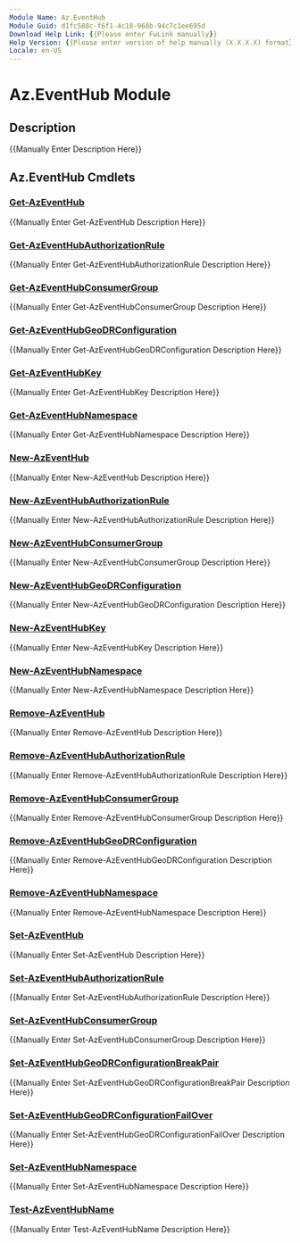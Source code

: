 ```yaml
---
Module Name: Az.EventHub
Module Guid: d1fc588c-f6f1-4c18-968b-94c7c1ee695d
Download Help Link: {{Please enter FwLink manually}}
Help Version: {{Please enter version of help manually (X.X.X.X) format}}
Locale: en-US
---
```


# Az.EventHub Module
## Description
{{Manually Enter Description Here}}

## Az.EventHub Cmdlets
### [Get-AzEventHub](Get-AzEventHub.md)
{{Manually Enter Get-AzEventHub Description Here}}

### [Get-AzEventHubAuthorizationRule](Get-AzEventHubAuthorizationRule.md)
{{Manually Enter Get-AzEventHubAuthorizationRule Description Here}}

### [Get-AzEventHubConsumerGroup](Get-AzEventHubConsumerGroup.md)
{{Manually Enter Get-AzEventHubConsumerGroup Description Here}}

### [Get-AzEventHubGeoDRConfiguration](Get-AzEventHubGeoDRConfiguration.md)
{{Manually Enter Get-AzEventHubGeoDRConfiguration Description Here}}

### [Get-AzEventHubKey](Get-AzEventHubKey.md)
{{Manually Enter Get-AzEventHubKey Description Here}}

### [Get-AzEventHubNamespace](Get-AzEventHubNamespace.md)
{{Manually Enter Get-AzEventHubNamespace Description Here}}

### [New-AzEventHub](New-AzEventHub.md)
{{Manually Enter New-AzEventHub Description Here}}

### [New-AzEventHubAuthorizationRule](New-AzEventHubAuthorizationRule.md)
{{Manually Enter New-AzEventHubAuthorizationRule Description Here}}

### [New-AzEventHubConsumerGroup](New-AzEventHubConsumerGroup.md)
{{Manually Enter New-AzEventHubConsumerGroup Description Here}}

### [New-AzEventHubGeoDRConfiguration](New-AzEventHubGeoDRConfiguration.md)
{{Manually Enter New-AzEventHubGeoDRConfiguration Description Here}}

### [New-AzEventHubKey](New-AzEventHubKey.md)
{{Manually Enter New-AzEventHubKey Description Here}}

### [New-AzEventHubNamespace](New-AzEventHubNamespace.md)
{{Manually Enter New-AzEventHubNamespace Description Here}}

### [Remove-AzEventHub](Remove-AzEventHub.md)
{{Manually Enter Remove-AzEventHub Description Here}}

### [Remove-AzEventHubAuthorizationRule](Remove-AzEventHubAuthorizationRule.md)
{{Manually Enter Remove-AzEventHubAuthorizationRule Description Here}}

### [Remove-AzEventHubConsumerGroup](Remove-AzEventHubConsumerGroup.md)
{{Manually Enter Remove-AzEventHubConsumerGroup Description Here}}

### [Remove-AzEventHubGeoDRConfiguration](Remove-AzEventHubGeoDRConfiguration.md)
{{Manually Enter Remove-AzEventHubGeoDRConfiguration Description Here}}

### [Remove-AzEventHubNamespace](Remove-AzEventHubNamespace.md)
{{Manually Enter Remove-AzEventHubNamespace Description Here}}

### [Set-AzEventHub](Set-AzEventHub.md)
{{Manually Enter Set-AzEventHub Description Here}}

### [Set-AzEventHubAuthorizationRule](Set-AzEventHubAuthorizationRule.md)
{{Manually Enter Set-AzEventHubAuthorizationRule Description Here}}

### [Set-AzEventHubConsumerGroup](Set-AzEventHubConsumerGroup.md)
{{Manually Enter Set-AzEventHubConsumerGroup Description Here}}

### [Set-AzEventHubGeoDRConfigurationBreakPair](Set-AzEventHubGeoDRConfigurationBreakPair.md)
{{Manually Enter Set-AzEventHubGeoDRConfigurationBreakPair Description Here}}

### [Set-AzEventHubGeoDRConfigurationFailOver](Set-AzEventHubGeoDRConfigurationFailOver.md)
{{Manually Enter Set-AzEventHubGeoDRConfigurationFailOver Description Here}}

### [Set-AzEventHubNamespace](Set-AzEventHubNamespace.md)
{{Manually Enter Set-AzEventHubNamespace Description Here}}

### [Test-AzEventHubName](Test-AzEventHubName.md)
{{Manually Enter Test-AzEventHubName Description Here}}

